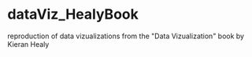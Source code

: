 # dataViz_HealyBook
reproduction of data vizualizations from the "Data Vizualization" book by Kieran Healy
